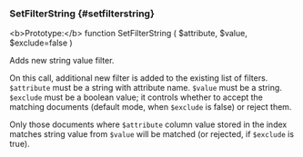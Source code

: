 ### SetFilterString {#setfilterstring}

&lt;b&gt;Prototype:&lt;/b&gt; function SetFilterString ( $attribute, $value, $exclude=false )

Adds new string value filter.

On this call, additional new filter is added to the existing list of filters. `$attribute` must be a string with attribute name. `$value` must be a string. `$exclude` must be a boolean value; it controls whether to accept the matching documents (default mode, when `$exclude` is false) or reject them.

Only those documents where `$attribute` column value stored in the index matches string value from `$value` will be matched (or rejected, if `$exclude` is true).